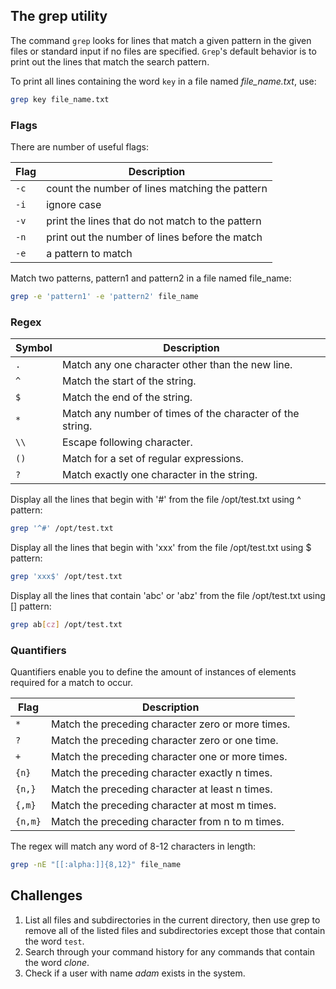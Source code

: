 ## The grep utility
The command `grep` looks for lines that match a given pattern in the given files or standard input if no files are specified. `Grep`'s default behavior is to print out the lines that match the search pattern.

To print all lines containing the word `key` in a file named *file_name.txt*, use:

```bash
grep key file_name.txt
```

### Flags
There are number of useful flags:

| Flag | Description |
| --- | --- |
| `-c` | count the number of lines matching the pattern |
| `-i` | ignore case |
| `-v` | print the lines that do not match to the pattern |
| `-n` | print out the number of lines before the match |
| `-e` | a pattern to match |

Match two patterns, pattern1 and pattern2 in a file named file_name:

```bash
grep -e 'pattern1' -e 'pattern2' file_name
```

### Regex

| Symbol | Description |
| --- | --- |
| `.` | Match any one character other than the new line. |
| `^` | Match the start of the string. |
| `$` | Match the end of the string. |
| `*` | Match any number of times of the character of the string. |
| `\\` | Escape following character. |
| `()` | Match for a set of regular expressions. |
| `?` | Match exactly one character in the string. |

Display all the lines that begin with '#' from the file /opt/test.txt using ^ pattern:

```bash
grep '^#' /opt/test.txt
```

Display all the lines that begin with 'xxx' from the file /opt/test.txt using $ pattern:

```bash
grep 'xxx$' /opt/test.txt
```

Display all the lines that contain 'abc' or 'abz' from the file /opt/test.txt using \[\] pattern:

```bash
grep ab[cz] /opt/test.txt
```

### Quantifiers

Quantifiers enable you to define the amount of instances of elements required for a match to occur.

| Flag | Description |
| --- | --- |
| `*` | Match the preceding character zero or more times. |
| `?` | Match the preceding character zero or one time. |
| `+` | Match the preceding character one or more times. |
| `{n}` | Match the preceding character exactly n times. |
| `{n,}` | Match the preceding character at least n times. |
| `{,m}` | Match the preceding character at most m times. |
| `{n,m}` | Match the preceding character from n to m times. |

The regex will match any word of 8-12 characters in length:

```bash
grep -nE "[[:alpha:]]{8,12}" file_name
```

## Challenges

1. List all files and subdirectories in the current directory, then use grep to remove all of the listed files and subdirectories except those that contain the word `test`. 
2. Search through your command history for any commands that contain the word *clone*.
3. Check if a user with name *adam* exists in the system.
